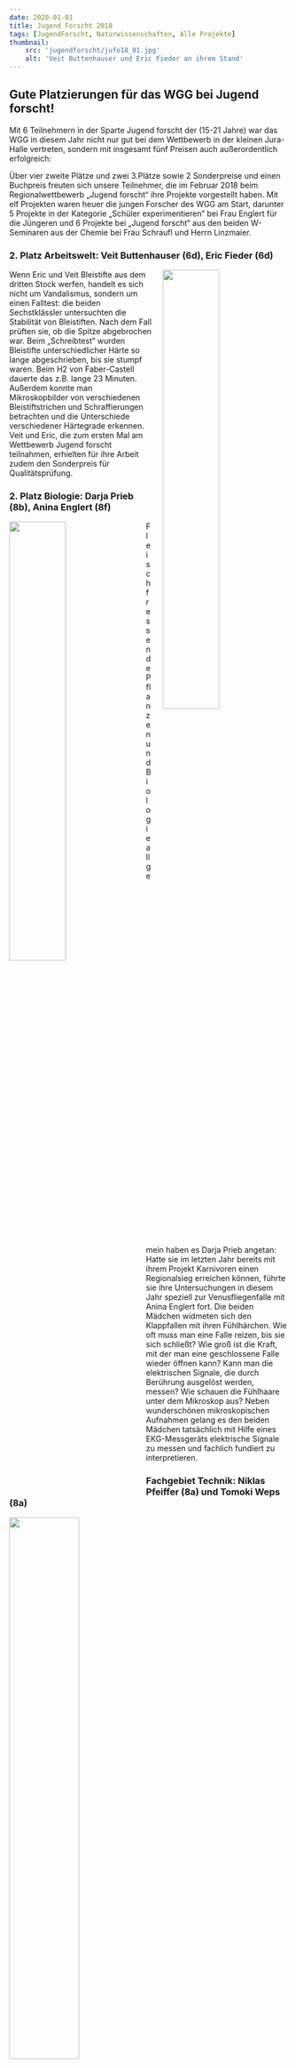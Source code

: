 ```yaml
---
date: 2020-01-01
title: Jugend Forscht 2018
tags: [JugendForscht, Naturwissenschaften, Alle Projekte]
thumbnail: 
    src: 'jugendforscht/jufo18_01.jpg'
    alt: 'Veit Buttenhauser und Eric Fieder an ihrem Stand' 
---
```


## Gute Platzierungen für das WGG bei Jugend forscht!

Mit 6 Teilnehmern in der Sparte Jugend forscht der (15-21 Jahre) war das WGG in diesem Jahr nicht nur gut bei dem Wettbewerb in der kleinen Jura-Halle vertreten, sondern mit insgesamt fünf Preisen auch außerordentlich erfolgreich:

Über vier zweite Plätze und zwei 3.Plätze sowie 2 Sonderpreise und einen Buchpreis freuten sich unsere Teilnehmer, die im Februar 2018 beim Regionalwettbewerb „Jugend forscht“ ihre Projekte vorgestellt haben. Mit elf Projekten waren heuer die jungen Forscher des WGG am Start, darunter 5 Projekte in der Kategorie „Schüler experimentieren“ bei Frau Englert für die Jüngeren und 6 Projekte bei „Jugend forscht“ aus den beiden W-Seminaren aus der Chemie bei Frau Schraufl und Herrn Linzmaier. 

### 2. Platz Arbeitswelt: Veit Buttenhauser (6d), Eric Fieder (6d)

<img src = "/images/jugendforscht/jufo18_01.jpg" style ="float:right;width: 45%; margin-left:20px">
Wenn Eric und Veit Bleistifte aus dem dritten Stock werfen, handelt es sich nicht um Vandalismus, sondern um einen Falltest: die beiden Sechstklässler untersuchten die Stabilität von Bleistiften. Nach dem Fall prüften sie, ob die Spitze abgebrochen war. Beim „Schreibtest“ wurden Bleistifte unterschiedlicher Härte so lange abgeschrieben, bis sie stumpf waren. Beim H2 von Faber-Castell dauerte das z.B. lange 23 Minuten. Außerdem konnte man Mikroskopbilder von verschiedenen Bleistiftstrichen und Schraffierungen betrachten und die Unterschiede verschiedener Härtegrade erkennen. Veit und Eric, die zum ersten Mal am Wettbewerb Jugend forscht teilnahmen, erhielten für ihre Arbeit zudem den Sonderpreis für Qualitätsprüfung.

### 2. Platz Biologie: Darja Prieb (8b), Anina Englert (8f)
<img src = "/images/jugendforscht/jufo18_02.jpg" style ="float:left;width: 45%; margin-right:20px">

Fleischfressende Pflanzen und Biologie allgemein haben es Darja Prieb angetan: Hatte sie im letzten Jahr bereits mit ihrem Projekt Karnivoren einen Regionalsieg erreichen können, führte sie ihre Untersuchungen in diesem Jahr speziell zur Venusfliegenfalle mit Anina Englert fort. Die beiden Mädchen widmeten sich den Klappfallen mit ihren Fühlhärchen. Wie oft muss man eine Falle reizen, bis sie sich schließt? Wie groß ist die Kraft, mit der man eine geschlossene Falle wieder öffnen kann? Kann man die elektrischen Signale, die durch Berührung ausgelöst werden, messen? Wie schauen die Fühlhaare unter dem Mikroskop aus? Neben wunderschönen mikroskopischen Aufnahmen gelang es den beiden Mädchen tatsächlich mit Hilfe eines EKG-Messgeräts elektrische Signale zu messen und fachlich fundiert zu interpretieren.

### Fachgebiet Technik: Niklas Pfeiffer (8a) und Tomoki Weps (8a)
<img src = "/images/jugendforscht/jufo18_03.jpg" style = "width:50%">

Niklas und Tomoki (beide oben links im Bild) träumten zu Beginn ihres Projektes von einer Seifenkiste, die sowohl an Land als auch im Wasser fahren kann. Ein großes Vorhaben, das die beiden tatsächlich erfolgreich umsetzten. Am Wettbewerb war also die „Amphibienseifenkiste“ zu bewundern, die solarbetrieben sowohl an Land durch einen Kettenantrieb und mit Hilfe eines Bootsmotors im Wasser fahren kann. 
### Buchpreis Biologie: Franziska Uratnik (8c), Katharina Schmeißer (8d)

<img src = "/images/jugendforscht/jufo18_04.jpg" style = "width:50%">
Wieder mit dabei waren Katharina Schmeißer und Franziska Uratnik. In ihrem Projekt „Karnivoren im Urlaub“ untersuchten die beiden Mädchen, wie Venusfliegenfallen mit unterschiedlichen Bedingungen wie Temperatur und Lichtfarben

### Fachgebiet Biologie: Josef Bösl, Jakob Osterloh, Martin Wendt (alle 7d)

<img src = "/images/jugendforscht/jufo18_05.jpg" style ="float:right;width: 30%; margin-left:20px">

Wieder waren Pflanzen das Forschungsobjekt der drei Siebtklässler. Während ihres Projekts „Was trinkt die Pflanze“ gossen die Jungen Feldsalat und Blühpflanzen mit verschiedenen Flüssigkeiten wie Bier, Apfelsaft und Essig. Auch Wasserpflanzen mussten in den verschiedenen Flüssigkeiten um das „Überleben kämpfen“. Diese Untersuchung wurde allerdings abgebrochen, als sich Schimmel bildete. Eins können die drei Jungen sicher sagen: Essig bekommt den Pflanzen nicht!

### Biologie
<img src = "/images/jugendforscht/jufo18_naubert.jpg">

<b>David Naubert</b> gewann in Biologie einen <b>2. Preis</b> mit seinem Projekt Permakultur „Tanz mit der Natur“, bei dem er verschiedene Erden mischte und deren Auswirkung auf Ertrag und Qualität der darin angebauten Pflanzen untersuchte.

<img src = "/images/jufo18_graf.jpg">

Lena Graf</b> erhielt einen <b>3. Preis</b> im Fachbereich Biologie mit ihrem Zuckerexperiment. Ihre Untersuchungen an insgesamt 14 Personen, die sie für ihr Experiment gewinnen konnte, zeigten die messbar positiven Auswirkung von dreiwöchigem, stark reduzierten Zuckerkonsum auf Gewicht und sportliche Leistungen der Versuchspersonen.

### Chemie
<img src = "/images/jugendforscht/jufo18_hartmann.jpg">

<b>Tom Hartmann</b> erhielt einen <b>2. Preis</b> für seine professionellen Analysen verschiedener Honigsorten, die anhand definierter Kriterien wie z.B. Leitfähigkeit, pH-Wert und Brechungsindex, dass Imkerware deutlich höhere Qualität hat als Honig aus dem Diskounthandel.

<img src = "/images/jugendforscht/jufo18_ledwig.jpg">
<b>Max-Ferdinand</b> Ledwig erhielt ebenfalls einen <b>2. Preis</b> in Chemie und dazu einen Sonderpreis „Nachwachsende Rohstoffe“ für seine Arbeiten mit dem Mädesüß (Filipendula ulmaria), einer Pflanze, die häufig an schattigen, feuchten Standorten wächst und große Mengen an Salicylsäure enthält, einem Bestandteil von Aspirin.

Zwar nicht mit einem Preis bedacht aber dennoch engagiert beim Wettbewerb dabei zwei weitere Teilnehmer: 

Alexander Brandl</b> bestimmte den Vitamin C - Gehalt verschiedener Orangensäfte und dessen Veränderung unter verschiedenen Lagerungsbedingungen durch iodometrische Titration.

<img src = "/images/jugendforscht/jufo18_brandl.jpg">

<b>Sandra Reichert</b> wies Koffein und Taurin in Erfrischungsgetränken nach, qualitativ mittels Dünnschichtchromatographie und quantitativ nach der Methode von Hamann.

<img src = "/images/jugendforscht/jufo18_reichert.jpg">

